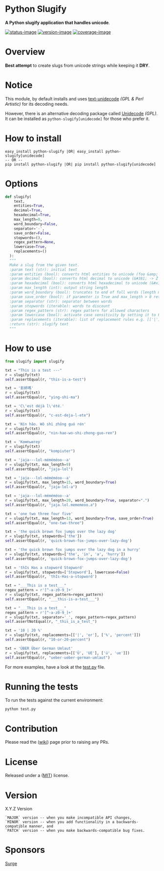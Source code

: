 Python Slugify
====================

**A Python slugify application that handles unicode**.

[![status-image]][status-link]
[![version-image]][version-link]
[![coverage-image]][coverage-link]

Overview
====================

**Best attempt** to create slugs from unicode strings while keeping it **DRY**.

Notice
====================

This module, by default installs and uses [text-unidecode](https://github.com/kmike/text-unidecode) *(GPL & Perl Artistic)* for its decoding needs.

However, there is an alternative decoding package called [Unidecode](https://github.com/avian2/unidecode) *(GPL)*. It can be installed as `python-slugify[unidecode]` for those who prefer it.

How to install
====================
    easy_install python-slugify |OR| easy_install python-slugify[unidecode]
    -- OR --
    pip install python-slugify |OR| pip install python-slugify[unidecode]

Options 
===================
```python
def slugify(
    text,
    entities=True,
    decimal=True,
    hexadecimal=True,
    max_length=0,
    word_boundary=False,
    separator='-',
    save_order=False,
    stopwords=(),
    regex_pattern=None,
    lowercase=True,
    replacements=()
  ):
  """
  Make a slug from the given text.
  :param text (str): initial text
  :param entities (bool): converts html entities to unicode (foo &amp; bar -> foo-bar)
  :param decimal (bool): converts html decimal to unicode (&#381; -> Ž -> z)
  :param hexadecimal (bool): converts html hexadecimal to unicode (&#x17D; -> Ž -> z)
  :param max_length (int): output string length
  :param word_boundary (bool): truncates to end of full words (length may be shorter than max_length)
  :param save_order (bool): if parameter is True and max_length > 0 return whole words in the initial order
  :param separator (str): separator between words
  :param stopwords (iterable): words to discount
  :param regex_pattern (str): regex pattern for allowed characters
  :param lowercase (bool): activate case sensitivity by setting it to False
  :param replacements (iterable): list of replacement rules e.g. [['|', 'or'], ['%', 'percent']]
  :return (str): slugify text
  """
```

How to use
====================

```python
from slugify import slugify

txt = "This is a test ---"
r = slugify(txt)
self.assertEqual(r, "this-is-a-test")

txt = '影師嗎'
r = slugify(txt)
self.assertEqual(r, "ying-shi-ma")

txt = 'C\'est déjà l\'été.'
r = slugify(txt)
self.assertEqual(r, "c-est-deja-l-ete")

txt = 'Nín hǎo. Wǒ shì zhōng guó rén'
r = slugify(txt)
self.assertEqual(r, "nin-hao-wo-shi-zhong-guo-ren")

txt = 'Компьютер'
r = slugify(txt)
self.assertEqual(r, "kompiuter")

txt = 'jaja---lol-méméméoo--a'
r = slugify(txt, max_length=9)
self.assertEqual(r, "jaja-lol")

txt = 'jaja---lol-méméméoo--a'
r = slugify(txt, max_length=15, word_boundary=True)
self.assertEqual(r, "jaja-lol-a")

txt = 'jaja---lol-méméméoo--a'
r = slugify(txt, max_length=20, word_boundary=True, separator=".")
self.assertEqual(r, "jaja.lol.mememeoo.a")

txt = 'one two three four five'
r = slugify(txt, max_length=13, word_boundary=True, save_order=True)
self.assertEqual(r, "one-two-three")

txt = 'the quick brown fox jumps over the lazy dog'
r = slugify(txt, stopwords=['the'])
self.assertEqual(r, 'quick-brown-fox-jumps-over-lazy-dog')

txt = 'the quick brown fox jumps over the lazy dog in a hurry'
r = slugify(txt, stopwords=['the', 'in', 'a', 'hurry'])
self.assertEqual(r, 'quick-brown-fox-jumps-over-lazy-dog')

txt = 'thIs Has a stopword Stopword'
r = slugify(txt, stopwords=['Stopword'], lowercase=False)
self.assertEqual(r, 'thIs-Has-a-stopword')

txt = "___This is a test___"
regex_pattern = r'[^-a-z0-9_]+'
r = slugify(txt, regex_pattern=regex_pattern)
self.assertEqual(r, "___this-is-a-test___")

txt = "___This is a test___"
regex_pattern = r'[^-a-z0-9_]+'
r = slugify(txt, separator='_', regex_pattern=regex_pattern)
self.assertNotEqual(r, "_this_is_a_test_")

txt = '10 | 20 %'
r = slugify(txt, replacements=[['|', 'or'], ['%', 'percent']])
self.assertEqual(r, "10-or-20-percent")

txt = 'ÜBER Über German Umlaut'
r = slugify(txt, replacements=[['Ü', 'UE'], ['ü', 'ue']])
self.assertEqual(r, "ueber-ueber-german-umlaut")

```
   
For more examples, have a look at the [test.py](test.py) file.


Running the tests
====================

To run the tests against the current environment:

    python test.py


Contribution
====================

Please read the ([wiki](https://github.com/un33k/python-slugify/wiki/Python-Slugify-Wiki)) page prior to raising any PRs. 


License
====================

Released under a ([MIT](LICENSE)) license.


Version
====================
X.Y.Z Version

    `MAJOR` version -- when you make incompatible API changes,
    `MINOR` version -- when you add functionality in a backwards-compatible manner, and
    `PATCH` version -- when you make backwards-compatible bug fixes.

[status-image]: https://travis-ci.org/un33k/python-slugify.svg?branch=master
[status-link]: https://travis-ci.org/un33k/python-slugify

[version-image]: https://img.shields.io/pypi/v/python-slugify.svg
[version-link]: https://pypi.python.org/pypi/python-slugify

[coverage-image]: https://coveralls.io/repos/un33k/python-slugify/badge.svg
[coverage-link]: https://coveralls.io/r/un33k/python-slugify

[download-image]: https://img.shields.io/pypi/dm/python-slugify.svg
[download-link]: https://pypi.python.org/pypi/python-slugify


Sponsors
====================

[Surge](https://github.com/surgeforward)
